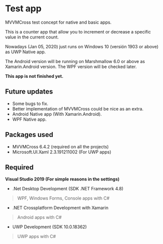 # Test app
MVVMCross test concept for native and basic apps.

This is a counter app that allow you to increment or decrease a specific value in the current count.

Nowadays (Jan 05, 2020) just runs on Windows 10 (versión 1903 or above) as UWP Native app.

The Android version will be running on Marshmallow 6.0 or above as Xamarin.Android version.
The WPF version will be checked later.

**This app is not finished yet.**

## Future updates

+ Some bugs to fix.
+ Better implementation of MVVMCross could be nice as an extra.
+ Android Native app (With Xamarin.Android).
+ WPF Native app.

## Packages used

+ MVVMCross 6.4.2 (required on all the projects)
+ Microsoft.UI.Xaml 2.3.191211002 (For UWP apps)

## Required

**Visual Studio 2019 (For simple reasons in the settings)**

+ .Net Desktop Development (SDK .NET Framework 4.8)
> WPF, Windows Forms, Console apps with C#
+ .NET Crossplatform Development with Xamarin
> Android apps with C#
+ UWP Development (SDK 10.0.18362)
> UWP apps with C#
